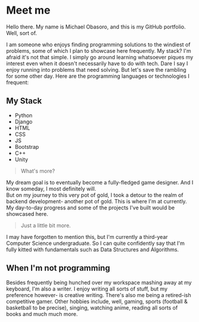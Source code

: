 # Meet me
Hello there. My name is Michael Obasoro, and this is my GitHub portfolio. 
Well, sort of.

I am someone who enjoys finding programming solutions to the windiest of problems, some of which I plan to showcase here frequently.
My stack? I'm afraid it's not that simple. I simply go around learning whatsoever piques my interest even when it doesn't necessarily have to do with tech. Dare I say I enjoy running into problems that need solving. But let's save the rambling for some other day. Here are the programming languages or technologies I frequent:

## My Stack
* Python
* Django
* HTML
* CSS
* JS
* Bootstrap
* C++ 
* Unity

> What's more?

My dream goal is to eventually become a fully-fledged game designer. And I know someday, I most definitely will.  
But on my journey to this very pot of gold, I took a detour to the realm of backend development- another pot of gold. This is where I'm at currently. My day-to-day progress and some of the projects I've built would be showcased here.

> Just a little bit more.

I may have forgotten to mention this, but I'm currently a third-year Computer Science undergraduate. So I can quite confidently say that I'm fully kitted with fundamentals such as Data Structures and Algorithms. 

## When I'm not programming
Besides frequently being hunched over my workspace mashing away at my keyboard, I'm also a writer. I enjoy writing all sorts of stuff, but my preference however- is creative writing. There's also me being a retired-ish competitive gamer. Other hobbies include, well, gaming, sports (football & basketball to be precise), singing, watching anime, reading all sorts of books and much much more.




<!---
MickeyObas/MickeyObas is a ✨ special ✨ repository because its `README.md` (this file) appears on your GitHub profile.
You can click the Preview link to take a look at your changes.
--->
